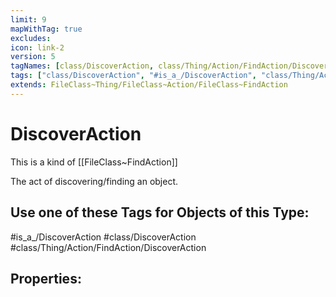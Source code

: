 ```yaml
---
limit: 9
mapWithTag: true
excludes:
icon: link-2
version: 5
tagNames: [class/DiscoverAction, class/Thing/Action/FindAction/DiscoverAction, is_a_/DiscoverAction, schema-org/DiscoverAction]
tags: ["class/DiscoverAction", "#is_a_/DiscoverAction", "class/Thing/Action/FindAction/DiscoverAction"]
extends: FileClass~Thing/FileClass~Action/FileClass~FindAction
---
```


# DiscoverAction
This is a kind of [[FileClass~FindAction]]

The act of discovering/finding an object.


## Use one of these Tags for Objects of this Type:

#is_a_/DiscoverAction
#class/DiscoverAction
#class/Thing/Action/FindAction/DiscoverAction

## Properties:


